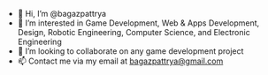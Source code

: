 - 👋 Hi, I’m @bagazpattrya
- 👀 I’m interested in Game Development, Web & Apps Development, Design, Robotic Engineering, Computer Science, and Electronic Engineering
- 💞️ I’m looking to collaborate on any game development project
- 📫 Contact me via my email at bagazpattrya@gmail.com

<!---
bagazpattrya/bagazpattrya is a ✨ special ✨ repository because its `README.md` (this file) appears on your GitHub profile.
You can click the Preview link to take a look at your changes.
--->
